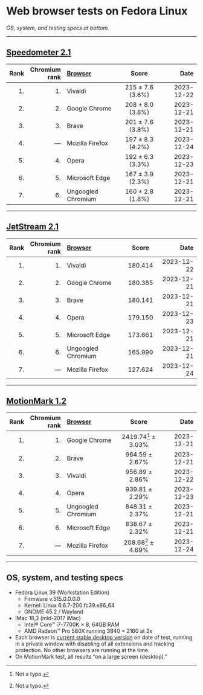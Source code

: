 # Web browser tests on Fedora Linux

*OS, system, and testing specs at bottom.*

----

## [Speedometer 2.1](https://browserbench.org/Speedometer2.1/)

| Rank | Chromium<br>rank | [Browser](/browsers.md) | Score | Date |
|--:|--:|:--|:-:|--:|
| 1. | 1. | Vivaldi | 215 ± 7.6 (3.6%) | 2023-12-22 |
| 2. | 2. | Google Chrome | 208 ± 8.0 (3.8%) | 2023-12-21 |
| 3. | 3. | Brave | 201 ± 7.6 (3.8%) | 2023-12-21 |1
| 4. | &mdash; | Mozilla Firefox | 197 ± 8.3 (4.2%) | 2023-12-24 |
| 5. | 4. | Opera | 192 ± 6.3 (3.3%) | 2023-12-23 |
| 6. | 5. | Microsoft Edge | 167 ± 3.9 (2.3%) | 2023-12-21 |
| 7. | 6. | Ungoogled Chromium | 160 ± 2.8 (1.8%) | 2023-12-21 |

----

## [JetStream 2.1](https://browserbench.org/JetStream/)

| Rank | Chromium<br>rank | [Browser](/browsers.md) | Score | Date |
|--:|--:|:--|:-:|--:|
| 1. | 1. | Vivaldi | 180.414 | 2023-12-22 |
| 2. | 2. | Google Chrome | 180.385 | 2023-12-21 |
| 3. | 3. | Brave | 180.141 | 2023-12-21 |
| 4. | 4. | Opera | 179.150 | 2023-12-23 |
| 5. | 5. | Microsoft Edge | 173.661 | 2023-12-21 |
| 6. | 6. | Ungoogled Chromium | 165.990 | 2023-12-21 |
| 7. | &mdash; | Mozilla Firefox | 127.624 | 2023-12-24 |

----

## [MotionMark 1.2](https://browserbench.org/MotionMark1.2/)

| Rank | Chromium<br>rank | [Browser](/browsers.md) | Score | Date |
|--:|--:|:--|:-:|--:|
| 1. | 1. | Google Chrome | 2419.74[^real] ± 3.03% | 2023-12-21 |
| 2. | 2. | Brave | 964.59 ± 2.67% | 2023-12-21 |
| 3. | 3. | Vivaldi | 956.89 ± 2.86% | 2023-12-22 |
| 4. | 4. | Opera | 939.81 ± 2.29% | 2023-12-23 |
| 5. | 5. | Ungoogled Chromium | 848.31 ± 2.37% | 2023-12-21 |
| 6. | 6. | Microsoft Edge | 838.67 ± 2.32% | 2023-12-21 |
| 7. | &mdash; | Mozilla Firefox | 208.68[^real] ± 4.69% | 2023-12-24 |

[^real]: Not a typo.

----

## OS, system, and testing specs

- Fedora Linux 39 (Workstation Edition)
  - Firmware v.515.0.0.0.0
  - Kernel: Linux 6.6.7-200.fc39.x86_64
  - GNOME 45.2 / Wayland
- iMac 18,3 (mid-2017 iMac)
  - Intel® Core™ i7-7700K × 8, 64GB RAM
  - AMD Radeon™ Pro 580X running 3840 × 2160 at 2x
- Each browser is [current stable desktop version](/browsers.md) on date of test, running in a private window with disabling of all extensions and tracking protection. No other browsers are running at the time.
- On MotionMark test, all results “on a large screen (desktop).”

<!--
----

### *Raw data*

*(Unformatted for Markdown; best viewed in “raw” form on GH/GL.)*

#### Speedometer raw data

Google Chrome v.120.0.6099.129 (Official Build) unknown (64-bit) - Google repo
2023-12-21
Arithmetic Mean: 208 ± 8.0 (3.8%)

Brave v.1.61.109 Chromium: 120.0.6099.144 (Official Build) (64-bit) - Brave repo
2023-12-21
Arithmetic Mean: 201 ± 7.6 (3.8%)
Iteration 1	181.5 runs/min

Microsoft Edge v.120.0.2210.91 (Official build) (64-bit) - Microsoft repo
Chromium v.120.0.6099.130
2023-12-21
Arithmetic Mean: 167 ± 3.9 (2.3%)

Vivaldi v.6.5.3206.42 (Stable channel) stable (64-bit) - Vivaldi repo
Chromium v.120.0.6099.121
2023-12-22
Arithmetic Mean: 215 ± 7.6 (3.6%)

Ungoogled Chromium v.120.0.6099.129 (Official Build, ungoogled-chromium) (64-bit) - Flathub
2023-12-21
Arithmetic Mean: 160 ± 2.8 (1.8%)

Mozilla Firefox v.121.0 (64-bit) - Fedora repo
2023-12-24
Arithmetic Mean: 197 ± 8.3 (4.2%)

Opera v.106.0.4998.19
Chromium v.120.0.6099.130
2023-12-23
Arithmetic Mean: 192 ± 6.3 (3.3%)


#### JetStream raw data

Google Chrome v.120.0.6099.129 (Official Build) unknown (64-bit) - Google repo
2023-12-21
Score: 180.385

Brave v.1.61.109 Chromium: 120.0.6099.144 (Official Build) (64-bit) - Brave repo
2023-12-21
Score: 180.141

Microsoft Edge v.120.0.2210.91 (Official build) (64-bit) - Microsoft repo
Chromium v.120.0.6099.130
2023-12-21
Score: 173.661

Vivaldi v.6.5.3206.42 (Stable channel) stable (64-bit) - Vivaldi repo
Chromium v.120.0.6099.121
2023-12-22
Score: 180.414

Ungoogled Chromium v.120.0.6099.129 (Official Build, ungoogled-chromium) (64-bit) - Flathub
2023-12-21
Score: 165.990

Mozilla Firefox v.121.0 (64-bit) - Fedora repo
2023-12-24
Score: 127.624

Opera v.106.0.4998.19
Chromium v.120.0.6099.130
2023-12-23
Score: 179.150


#### MotionMark raw data

Google Chrome v.120.0.6099.129 (Official Build) unknown (64-bit) - Google repo
2023-12-21
Score: 2419.74 ± 3.03%

Brave v.1.61.109 Chromium: 120.0.6099.144 (Official Build) (64-bit) - Brave repo
2023-12-21
Score: 964.59 ± 2.67%

Microsoft Edge v.120.0.2210.91 (Official build) (64-bit) - Microsoft repo
Chromium v.120.0.6099.130
2023-12-21
Score: 838.67 ± 2.32%

Vivaldi v.6.5.3206.42 (Stable channel) stable (64-bit) - Vivaldi repo
Chromium v.120.0.6099.121
2023-12-22
Score: 956.89 ± 2.86%

Ungoogled Chromium v.120.0.6099.129 (Official Build, ungoogled-chromium) (64-bit) - Flathub
2023-12-21
Score: 848.31 ± 2.37%

Mozilla Firefox v.121.0 (64-bit) - Fedora repo
2023-12-24
Score: 208.68 ± 4.69%

Opera v.106.0.4998.19
Chromium v.120.0.6099.130
2023-12-23
Score: 939.81 ± 2.29%

-->